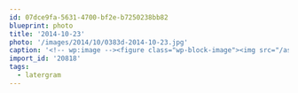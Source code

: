 ```yaml
---
id: 07dce9fa-5631-4700-bf2e-b7250238bb82
blueprint: photo
title: '2014-10-23'
photo: '/images/2014/10/0383d-2014-10-23.jpg'
caption: '<!-- wp:image --><figure class="wp-block-image"><img src="/assets/images/2014/10/0383d-2014-10-23.jpg" /></figure><!-- /wp:image --><!-- wp:paragraph --><p>Gastown B-sides #latergram</p><!-- /wp:paragraph -->'
import_id: '20818'
tags:
  - latergram
---
```

